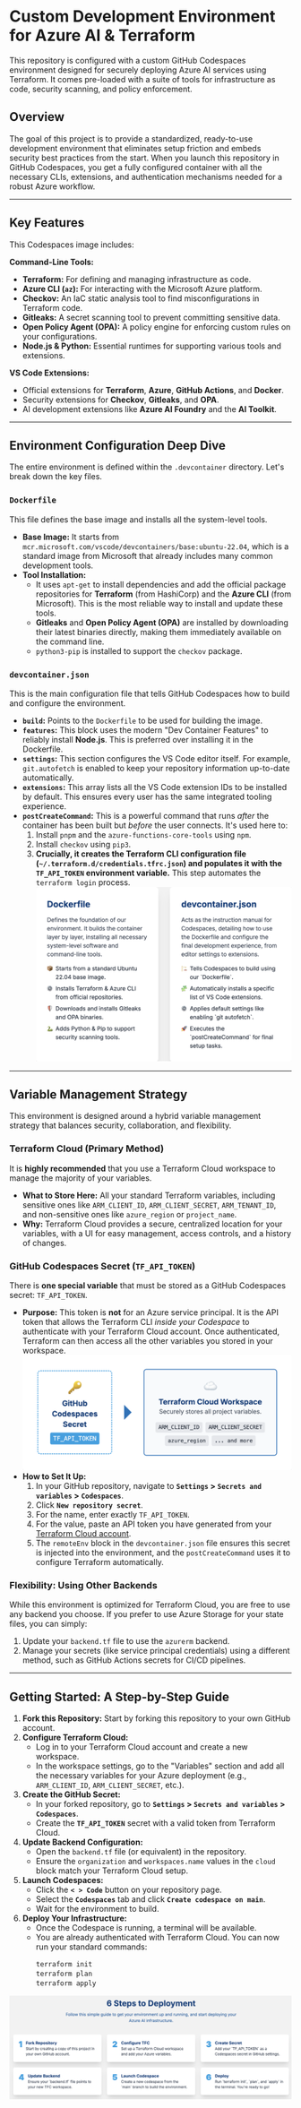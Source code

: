 # Custom Development Environment for Azure AI & Terraform

This repository is configured with a custom GitHub Codespaces environment designed for securely deploying Azure AI services using Terraform. It comes pre-loaded with a suite of tools for infrastructure as code, security scanning, and policy enforcement.

## Overview

The goal of this project is to provide a standardized, ready-to-use development environment that eliminates setup friction and embeds security best practices from the start. When you launch this repository in GitHub Codespaces, you get a fully configured container with all the necessary CLIs, extensions, and authentication mechanisms needed for a robust Azure workflow.

---

## Key Features

This Codespaces image includes:

**Command-Line Tools:**
* **Terraform:** For defining and managing infrastructure as code.
* **Azure CLI (`az`):** For interacting with the Microsoft Azure platform.
* **Checkov:** An IaC static analysis tool to find misconfigurations in Terraform code.
* **Gitleaks:** A secret scanning tool to prevent committing sensitive data.
* **Open Policy Agent (OPA):** A policy engine for enforcing custom rules on your configurations.
* **Node.js & Python:** Essential runtimes for supporting various tools and extensions.

**VS Code Extensions:**
* Official extensions for **Terraform**, **Azure**, **GitHub Actions**, and **Docker**.
* Security extensions for **Checkov**, **Gitleaks**, and **OPA**.
* AI development extensions like **Azure AI Foundry** and the **AI Toolkit**.

---

## Environment Configuration Deep Dive

The entire environment is defined within the `.devcontainer` directory. Let's break down the key files.

### `Dockerfile`

This file defines the base image and installs all the system-level tools.

* **Base Image:** It starts from `mcr.microsoft.com/vscode/devcontainers/base:ubuntu-22.04`, which is a standard image from Microsoft that already includes many common development tools.
* **Tool Installation:**
    * It uses `apt-get` to install dependencies and add the official package repositories for **Terraform** (from HashiCorp) and the **Azure CLI** (from Microsoft). This is the most reliable way to install and update these tools.
    * **Gitleaks** and **Open Policy Agent (OPA)** are installed by downloading their latest binaries directly, making them immediately available on the command line.
    * `python3-pip` is installed to support the `checkov` package.

### `devcontainer.json`

This is the main configuration file that tells GitHub Codespaces how to build and configure the environment.

* **`build`:** Points to the `Dockerfile` to be used for building the image.
* **`features`:** This block uses the modern "Dev Container Features" to reliably install **Node.js**. This is preferred over installing it in the Dockerfile.
* **`settings`:** This section configures the VS Code editor itself. For example, `git.autofetch` is enabled to keep your repository information up-to-date automatically.
* **`extensions`:** This array lists all the VS Code extension IDs to be installed by default. This ensures every user has the same integrated tooling experience.
* **`postCreateCommand`:** This is a powerful command that runs *after* the container has been built but *before* the user connects. It's used here to:
    1.  Install `pnpm` and the `azure-functions-core-tools` using `npm`.
    2.  Install `checkov` using `pip3`.
    3.  **Crucially, it creates the Terraform CLI configuration file (`~/.terraform.d/credentials.tfrc.json`) and populates it with the `TF_API_TOKEN` environment variable.** This step automates the `terraform login` process.
![Terraform API Key Authentication](Delete/image2.png)
---

## Variable Management Strategy

This environment is designed around a hybrid variable management strategy that balances security, collaboration, and flexibility.

### Terraform Cloud (Primary Method)

It is **highly recommended** that you use a Terraform Cloud workspace to manage the majority of your variables.

* **What to Store Here:** All your standard Terraform variables, including sensitive ones like `ARM_CLIENT_ID`, `ARM_CLIENT_SECRET`, `ARM_TENANT_ID`, and non-sensitive ones like `azure_region` or `project_name`.
* **Why:** Terraform Cloud provides a secure, centralized location for your variables, with a UI for easy management, access controls, and a history of changes.

### GitHub Codespaces Secret (`TF_API_TOKEN`)

There is **one special variable** that must be stored as a GitHub Codespaces secret: `TF_API_TOKEN`.

* **Purpose:** This token is **not** for an Azure service principal. It is the API token that allows the Terraform CLI *inside your Codespace* to authenticate with your Terraform Cloud account. Once authenticated, Terraform can then access all the other variables you stored in your workspace.
![Terraform API Key Authentication](Delete/image1.png)
* **How to Set It Up:**
    1.  In your GitHub repository, navigate to **`Settings` > `Secrets and variables` > `Codespaces`**.
    2.  Click **`New repository secret`**.
    3.  For the name, enter exactly `TF_API_TOKEN`.
    4.  For the value, paste an API token you have generated from your [Terraform Cloud account](https://app.terraform.io/app/settings/tokens?source=terraform-login). 
    5.  The `remoteEnv` block in the `devcontainer.json` file ensures this secret is injected into the environment, and the `postCreateCommand` uses it to configure Terraform automatically.

### Flexibility: Using Other Backends

While this environment is optimized for Terraform Cloud, you are free to use any backend you choose. If you prefer to use Azure Storage for your state files, you can simply:
1.  Update your `backend.tf` file to use the `azurerm` backend.
2.  Manage your secrets (like service principal credentials) using a different method, such as GitHub Actions secrets for CI/CD pipelines.

---

## Getting Started: A Step-by-Step Guide

1.  **Fork this Repository:** Start by forking this repository to your own GitHub account.
2.  **Configure Terraform Cloud:**
    * Log in to your Terraform Cloud account and create a new workspace.
    * In the workspace settings, go to the "Variables" section and add all the necessary variables for your Azure deployment (e.g., `ARM_CLIENT_ID`, `ARM_CLIENT_SECRET`, etc.).
3.  **Create the GitHub Secret:**
    * In your forked repository, go to **`Settings` > `Secrets and variables` > `Codespaces`**.
    * Create the **`TF_API_TOKEN`** secret with a valid token from Terraform Cloud.
4.  **Update Backend Configuration:**
    * Open the `backend.tf` file (or equivalent) in the repository.
    * Ensure the `organization` and `workspaces.name` values in the `cloud` block match your Terraform Cloud setup.
5.  **Launch Codespaces:**
    * Click the **`< > Code`** button on your repository page.
    * Select the **`Codespaces`** tab and click **`Create codespace on main`**.
    * Wait for the environment to build.
6.  **Deploy Your Infrastructure:**
    * Once the Codespace is running, a terminal will be available.
    * You are already authenticated with Terraform Cloud. You can now run your standard commands:
        ```bash
        terraform init
        terraform plan
        terraform apply
        ```
![Terraform API Key Authentication](Delete/image3.png)